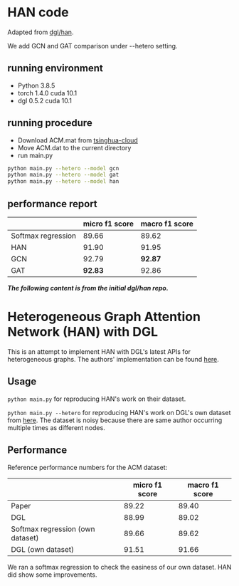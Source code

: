 # HAN code

Adapted from [dgl/han](https://github.com/dmlc/dgl/tree/master/examples/pytorch/han).

We add GCN and GAT comparison under --hetero setting.

## running environment

* Python 3.8.5
* torch 1.4.0 cuda 10.1
* dgl 0.5.2 cuda 10.1

## running procedure

* Download ACM.mat from [tsinghua-cloud](https://cloud.tsinghua.edu.cn/d/0e784c52a6084b59bdee/files/?p=%2FDGL%E4%BB%A3%E7%A0%81%E7%89%88%E6%9C%AC%2FACM.mat)
* Move ACM.dat to the current directory
* run main.py

```bash
python main.py --hetero --model gcn
python main.py --hetero --model gat
python main.py --hetero --model han
```

## performance report

|                     | micro f1 score | macro f1 score |
| ------------------- | -------------- | -------------- |
| Softmax regression | 89.66  | 89.62     |
| HAN    | 91.90          | 91.95          |
| GCN   | 92.79          | **92.87**          |
| GAT   | **92.83**          | 92.86          |

***The following content is from the initial dgl/han repo.***

# Heterogeneous Graph Attention Network (HAN) with DGL

This is an attempt to implement HAN with DGL's latest APIs for heterogeneous graphs.
The authors' implementation can be found [here](https://github.com/Jhy1993/HAN).

## Usage

`python main.py` for reproducing HAN's work on their dataset.

`python main.py --hetero` for reproducing HAN's work on DGL's own dataset from
[here](https://github.com/Jhy1993/HAN/tree/master/data/acm).  The dataset is noisy
because there are same author occurring multiple times as different nodes.

## Performance

Reference performance numbers for the ACM dataset:

|                     | micro f1 score | macro f1 score |
| ------------------- | -------------- | -------------- |
| Paper               | 89.22          | 89.40          |
| DGL                 | 88.99          | 89.02          |
| Softmax regression (own dataset) | 89.66  | 89.62     |
| DGL (own dataset)   | 91.51          | 91.66          |

We ran a softmax regression to check the easiness of our own dataset.  HAN did show some improvements.
